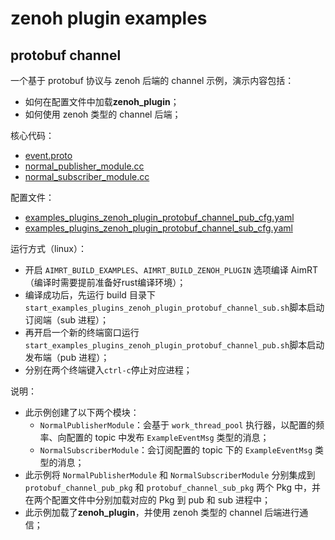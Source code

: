 # zenoh plugin examples

## protobuf channel

一个基于 protobuf 协议与 zenoh 后端的 channel 示例，演示内容包括：
- 如何在配置文件中加载**zenoh_plugin**；
- 如何使用 zenoh 类型的 channel 后端；


核心代码：
- [event.proto](../../../protocols/example/event.proto)
- [normal_publisher_module.cc](../../cpp/protobuf_channel/module/normal_publisher_module/normal_publisher_module.cc)
- [normal_subscriber_module.cc](../../cpp/protobuf_channel/module/normal_subscriber_module/normal_subscriber_module.cc)


配置文件：
- [examples_plugins_zenoh_plugin_protobuf_channel_pub_cfg.yaml](./install/linux/bin/cfg/examples_plugins_zenoh_plugin_protobuf_channel_pub_cfg.yaml)
- [examples_plugins_zenoh_plugin_protobuf_channel_sub_cfg.yaml](./install/linux/bin/cfg/examples_plugins_zenoh_plugin_protobuf_channel_sub_cfg.yaml)


运行方式（linux）：
- 开启 `AIMRT_BUILD_EXAMPLES`、`AIMRT_BUILD_ZENOH_PLUGIN` 选项编译 AimRT（编译时需要提前准备好rust编译环境）；
- 编译成功后，先运行 build 目录下`start_examples_plugins_zenoh_plugin_protobuf_channel_sub.sh`脚本启动订阅端（sub 进程）；
- 再开启一个新的终端窗口运行`start_examples_plugins_zenoh_plugin_protobuf_channel_pub.sh`脚本启动发布端（pub 进程）；
- 分别在两个终端键入`ctrl-c`停止对应进程；


说明：
- 此示例创建了以下两个模块：
  - `NormalPublisherModule`：会基于 `work_thread_pool` 执行器，以配置的频率、向配置的 topic 中发布 `ExampleEventMsg` 类型的消息；
  - `NormalSubscriberModule`：会订阅配置的 topic 下的 `ExampleEventMsg` 类型的消息；
- 此示例将 `NormalPublisherModule` 和 `NormalSubscriberModule` 分别集成到 `protobuf_channel_pub_pkg` 和 `protobuf_channel_sub_pkg` 两个 Pkg 中，并在两个配置文件中分别加载对应的 Pkg 到 pub 和 sub 进程中；
- 此示例加载了**zenoh_plugin**，并使用 zenoh 类型的 channel 后端进行通信；
